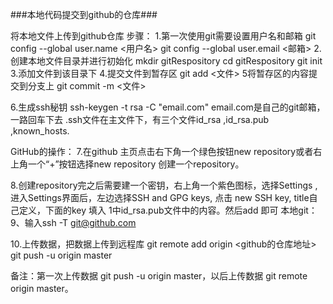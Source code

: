 ###本地代码提交到github的仓库###


将本地文件上传到github仓库
步骤：
1.第一次使用git需要设置用户名和邮箱
git config --global user.name <用户名>
git config --global user.email <邮箱>
2.创建本地文件目录并进行初始化
mkdir gitRespository 
cd gitRespository 
git init
3.添加文件到该目录下
4.提交文件到暂存区
git add <文件>
5将暂存区的内容提交到分支上
git commit -m <文件>

 6.生成ssh秘钥
   ssh-keygen -t rsa -C "email.com" email.com是自己的git邮箱，一路回车下去
   .ssh文件在主文件下，有三个文件id_rsa ,id_rsa.pub ,known_hosts.

GitHub的操作：
7.在github 主页点击右下角一个绿色按钮new repository或者右上角一个“+”按钮选择new repository 创建一个repository。

8.创建repository完之后需要建一个密钥，右上角一个紫色图标，选择Settings , 进入Settings界面后，左边选择SSH and GPG keys, 点击 new SSH key, title自己定义，下面的key 填入 1中id_rsa.pub文件中的内容。然后add 即可
本地git：
9、输入ssh -T git@github.com

10.上传数据，把数据上传到远程库
    	 git remote add origin <github的仓库地址>
  git push -u origin master 

备注：第一次上传数据 git push -u origin master，以后上传数据 git remote origin master。


